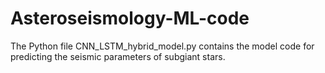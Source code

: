 # Asteroseismology-ML-code

The Python file CNN_LSTM_hybrid_model.py contains the model code for predicting the seismic parameters of subgiant stars. 

